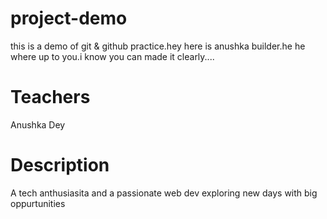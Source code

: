 # project-demo
this is a demo of git &amp; github practice.hey here is anushka builder.he he where up to you.i know you can made it clearly....
# Teachers 
Anushka Dey
# Description
A tech anthusiasita and a passionate web dev exploring new days with big oppurtunities